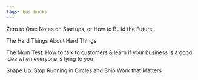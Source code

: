 ```yaml
---
tags: bus books
---
```


Zero to One: Notes on Startups, or How to Build the Future

The Hard Things About Hard Things 

The Mom Test: How to talk to customers & learn if your business is a good idea when everyone is lying to you

Shape Up: Stop Running in Circles and Ship Work that Matters
